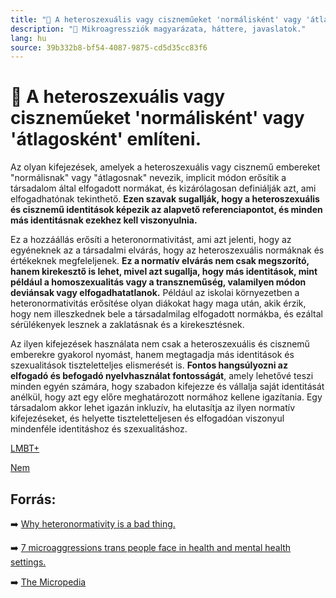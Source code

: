 ```yaml
---
title: "🚫 A heteroszexuális vagy ciszneműeket 'normálisként' vagy 'átlagosként' említeni."
description: "🚫 Mikroagressziók magyarázata, háttere, javaslatok."
lang: hu
source: 39b332b8-bf54-4087-9875-cd5d35cc83f6
---
```


<div class="wiki-content agression-title">

# 🚫 A heteroszexuális vagy ciszneműeket 'normálisként' vagy 'átlagosként' említeni.

Az olyan kifejezések, amelyek a heteroszexuális vagy cisznemű embereket "normálisnak" vagy "átlagosnak" nevezik, implicit módon erősítik a társadalom által elfogadott normákat, és kizárólagosan definiálják azt, ami elfogadhatónak tekinthető. **Ezen szavak sugallják, hogy a heteroszexuális és cisznemű identitások képezik az alapvető referenciapontot, és minden más identitásnak ezekhez kell viszonyulnia.**

Ez a hozzáállás erősíti a heteronormativitást, ami azt jelenti, hogy az egyéneknek az a társadalmi elvárás, hogy az heteroszexuális normáknak és értékeknek megfeleljenek. **Ez a normatív elvárás nem csak megszorító, hanem kirekesztő is lehet, mivel azt sugallja, hogy más identitások, mint például a homoszexualitás vagy a transzneműség, valamilyen módon deviánsak vagy elfogadhatatlanok.** Például az iskolai környezetben a heteronormativitás erősítése olyan diákokat hagy maga után, akik érzik, hogy nem illeszkednek bele a társadalmilag elfogadott normákba, és ezáltal sérülékenyek lesznek a zaklatásnak és a kirekesztésnek.

Az ilyen kifejezések használata nem csak a heteroszexuális és cisznemű emberekre gyakorol nyomást, hanem megtagadja más identitások és szexualitások tiszteletteljes elismerését is. **Fontos hangsúlyozni az elfogadó és befogadó nyelvhasználat fontosságát**, amely lehetővé teszi minden egyén számára, hogy szabadon kifejezze és vállalja saját identitását anélkül, hogy azt egy előre meghatározott normához kellene igazítania. Egy társadalom akkor lehet igazán inkluzív, ha elutasítja az ilyen normatív kifejezéseket, és helyette tiszteletteljesen és elfogadóan viszonyul mindenféle identitáshoz és szexualitáshoz.


<div class="categories">

[LMBT+](/#/entry?id=lmbt)

[Nem](/#/entry?id=nem)

</div>


## Forrás:

➡️ [Why heteronormativity is a bad thing.](https://www.teenvogue.com/story/heteronormativity-gender-identity-sexual-orientation)


➡️ [7 microaggressions trans people face in health and mental health settings.](https://thebodyisnotanapology.com/magazine/7-microaggressions-trans-people-face-in-health-and-mental-healthcare-settings/)

➡️ [The Micropedia](https://www.themicropedia.org/)


</div>